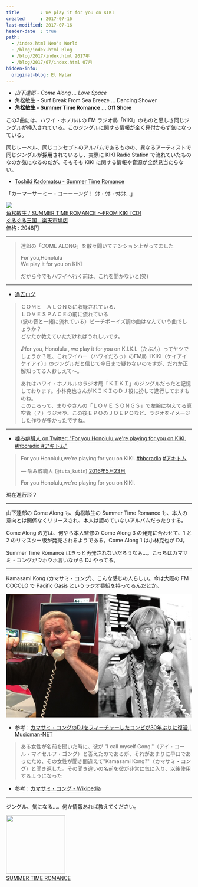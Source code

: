 ```yaml
---
title        : We play it for you on KIKI
created      : 2017-07-16
last-modified: 2017-07-16
header-date  : true
path:
  - /index.html Neo's World
  - /blog/index.html Blog
  - /blog/2017/index.html 2017年
  - /blog/2017/07/index.html 07月
hidden-info:
  original-blog: El Mylar
---
```


- _山下達郎 - Come Along … Love Space_
- 角松敏生 - Surf Break From Sea Breeze … Dancing Shower
- **角松敏生 - Summer Time Romance … Off Shore**

この3曲には、ハワイ・ホノルルの FM ラジオ局「KIKI」のものと思しき同じジングルが挿入されている。このジングルに関する情報が全く見付からず気になっている。

同じレーベル、同じコンセプトのアルバムであるものの、異なるアーティストで同じジングルが採用されているし、実際に KIKI Radio Station で流れていたものなのか気になるのだが、そもそも KIKI に関する情報や音源が全然見当たらない。

- [Toshiki Kadomatsu - Summer Time Romance](https://youtube.com/watch?v=sgBT-K0GkLA)

「カーマーサーミー・コーーーング！ ｳﾎ・ｳﾎ・ｳﾎｳﾎ…」

<div class="ad-rakuten">
  <div class="ad-rakuten-image">
    <a href="https://hb.afl.rakuten.co.jp/hgc/g00pvca2.waxyc92d.g00pvca2.waxydece/?pc=https%3A%2F%2Fitem.rakuten.co.jp%2Fguruguru2%2Fbvcr-1521%2F&amp;m=http%3A%2F%2Fm.rakuten.co.jp%2Fguruguru2%2Fi%2F10810633%2F">
      <img src="https://thumbnail.image.rakuten.co.jp/@0_mall/guruguru2/cabinet/846/bvcr-1521.jpg?_ex=128x128">
    </a>
  </div>
  <div class="ad-rakuten-info">
    <div class="ad-rakuten-title">
      <a href="https://hb.afl.rakuten.co.jp/hgc/g00pvca2.waxyc92d.g00pvca2.waxydece/?pc=https%3A%2F%2Fitem.rakuten.co.jp%2Fguruguru2%2Fbvcr-1521%2F&amp;m=http%3A%2F%2Fm.rakuten.co.jp%2Fguruguru2%2Fi%2F10810633%2F">角松敏生 / SUMMER TIME ROMANCE 〜FROM KIKI [CD]</a>
    </div>
    <div class="ad-rakuten-shop">
      <a href="https://hb.afl.rakuten.co.jp/hgc/g00pvca2.waxyc92d.g00pvca2.waxydece/?pc=https%3A%2F%2Fwww.rakuten.co.jp%2Fguruguru2%2F&amp;m=http%3A%2F%2Fm.rakuten.co.jp%2Fguruguru2%2F">ぐるぐる王国　楽天市場店</a>
    </div>
    <div class="ad-rakuten-price">価格 : 2048円</div>
  </div>
</div>

---

> 達郎の「COME ALONG」を散々聞いてテンション上がってました
> 
> For you,Honolulu  
> We play it for you on KIKI
> 
> だから今でもハワイへ行く前は、これを聞かないと(笑)

---

- [過去ログ](http://www.circustown.net/cgi-bin/ctbbs/6.html)

> ＣＯＭＥ　ＡＬＯＮＧに収録されている、  
> ＬＯＶＥＳＰＡＣＥの前に流れている  
> (波の音と一緒に流れている）ビーチボーイズ調の曲はなんていう曲でしょうか？  
> どなたか教えていただければうれしいです。
> 
> ♪for you, Honolulu , we play it for you on K.I.K.I.（たぶん）ってヤツでしょうか？私、これワイハー（ハワイだろっ）のFM局『KIKI（ケイアイケイアイ）』のジングルだと信じて今日まで疑わないのですが、だれか正解知ってる人おしえて～。
> 
> あれはハワイ・ホノルルのラジオ局「ＫＩＫＩ」のジングルだったと記憶しております。小林克也さんがＫＩＫＩのＤＪ役に扮して進行してますものね。  
> このころって、まりやさんの「ＬＯＶＥ ＳＯＮＧＳ」で左腕に抱えてる真空管（？）ラジオや、この後ＥＰＯのＪＯＥＰＯなど、ラジオをイメージした作りが多かったですね。

---

- [噛み癖職人 on Twitter: "For you Honolulu,we're playing for you on KIKI. #hbcradio #アキトム"](https://twitter.com/tuta_kutin/status/734694512245641216)

> For you Honolulu,we're playing for you on KIKI. [#hbcradio](https://twitter.com/hashtag/hbcradio?src=hash) [#アキトム](https://twitter.com/hashtag/%E3%82%A2%E3%82%AD%E3%83%88%E3%83%A0?src=hash)
> 
> — 噛み癖職人 (`@tuta_kutin`) [2016年5月23日](https://twitter.com/tuta_kutin/status/734694512245641216)
> 
> For you Honolulu,we're playing for you on KIKI.

現在進行形？

---

山下達郎の Come Along も、角松敏生の Summer Time Romance も、本人の意向とは関係なくリリースされ、本人は認めていないアルバムだったりする。

Come Along の方は、何やら本人監修の Come Along 3 の発売に合わせて、1 と 2 のリマスター版が発売されるようである。Come Along 1 は小林克也が DJ。

Summer Time Romance はきっと再発されないだろうなぁ…。こっちはカマサミ・コングがウホウホ言いながら DJ やってる。

---

Kamasami Kong (カマサミ・コング)、こんな感じの人らしい。今は大阪の FM COCOLO で Pacific Oasis というラジオ番組を持ってるんだとか。

![カマサミ・コング](./16-01-01.jpg)

- 参考：[カマサミ・コングのDJをフィーチャーしたコンピが30年ぶりに復活 | Musicman-NET](http://www.musicman-net.com/artist/44796.html)

> ある女性が名前を聞いた時に、彼が "I call myself Gong."（アイ・コール・マイセルフ・ゴング）と答えたのであるが、それがあまりに早口であったため、その女性が聞き間違えて"Kamasami Kong?"（カマサミ・コング）と聞き返した。その聞き違いの名前を彼が非常に気に入り、以後使用するようになった

- 参考：[カマサミ・コング - Wikipedia](https://ja.wikipedia.org/wiki/%E3%82%AB%E3%83%9E%E3%82%B5%E3%83%9F%E3%83%BB%E3%82%B3%E3%83%B3%E3%82%B0)

---

ジングル、気になる…。何か情報あれば教えてください。

<div class="ad-amazon">
  <div class="ad-amazon-image">
    <a href="https://www.amazon.co.jp/dp/B00005EIDI?tag=neos21-22&amp;linkCode=osi&amp;th=1&amp;psc=1">
      <img src="https://m.media-amazon.com/images/I/51SdGcs+OZL._SL160_.jpg" width="160" height="159">
    </a>
  </div>
  <div class="ad-amazon-info">
    <div class="ad-amazon-title">
      <a href="https://www.amazon.co.jp/dp/B00005EIDI?tag=neos21-22&amp;linkCode=osi&amp;th=1&amp;psc=1">SUMMER TIME ROMANCE</a>
    </div>
  </div>
</div>

